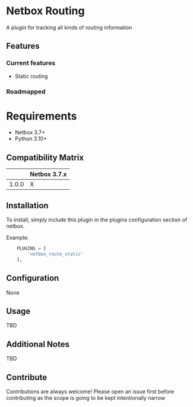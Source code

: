 # Netbox Routing
A plugin for tracking all kinds of routing information

## Features

### Current features

* Static routing

### Roadmapped

# Requirements

* Netbox 3.7+
* Python 3.10+

## Compatibility Matrix

|       | Netbox 3.7.x | 
|-------|--------------|
| 1.0.0 | X            |

## Installation

To install, simply include this plugin in the plugins configuration section of netbox.

Example:
```python
    PLUGINS = [
        'netbox_route_static'
    ],
```

## Configuration

None

## Usage

TBD

## Additional Notes

TBD

## Contribute

Contributions are always welcome!  Please open an issue first before contributing as the scope is going to be kept
intentionally narrow


